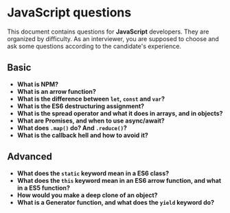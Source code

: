 # JavaScript questions

This document contains questions for **JavaScript** developers. They are organized by difficulty. As an interviewer, you are supposed to choose and ask some questions according to the candidate's experience.

## Basic

- **What is NPM?**
- **What is an arrow function?**
- **What is the difference between `let`, `const` and `var`?**
- **What is the ES6 destructuring assignment?**
- **What is the spread operator and what it does in arrays, and in objects?**
- **What are Promises, and when to use async/await?**
- **What does `.map()` do? And `.reduce()`?**
- **What is the callback hell and how to avoid it?**

## Advanced

- **What does the `static` keyword mean in a ES6 class?**
- **What does the `this` keyword mean in an ES6 arrow function, and what in a ES5 function?**
- **How would you make a deep clone of an object?**
- **What is a Generator function, and what does the `yield` keyword do?**
